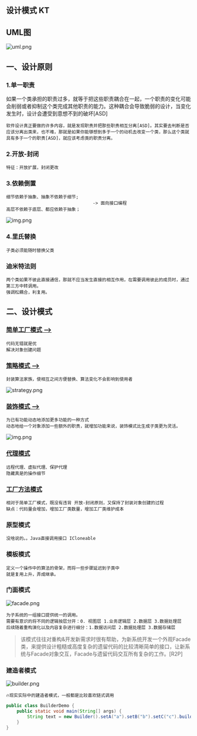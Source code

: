 ## 设计模式 KT

## UML图

![uml.png](images/UML.png)

## 一、设计原则

### 1.单一职责

>
如果一个类承担的职责过多，就等于把这些职责耦合在一起，一个职责的变化可能会削弱或者抑制这个类完成其他职责的能力。这种耦合会导致脆弱的设计，当变化发生时，设计会遭受到意想不到的破坏[ASD]

    软件设计真正要做的许多内容，就是发现职责并把那些职责相互分离[ASD]。其实要去判断是否应该分离出类来，也不难，那就是如果你能够想到多于一个的动机去改变一个类，那么这个类就具有多于一个的职责[ASD]，就应该考虑类的职责分离。

### 2.开放-封闭

    特征：开放扩展，封闭更改

### 3.依赖倒置

    细节依赖于抽象、抽象不依赖于细节;
                                     -> 面向接口编程
    高层不依赖于底层、都应依赖于抽象；

![img.png](images/里氏替换.png)

### 4.里氏替换

    子类必须能随时替换父类

### 迪米特法则

    两个类如果不彼此直接通信，那就不应当发生直接的相互作用，在需要调用彼此的成员时，通过第三方中转调用。
    强调松耦合，利复用。

## 二、设计模式

### [简单工厂模式 -->](src/main/kotlin/SimpleFactory.kt)

    代码无错就是优
    解决对象创建问题

### [策略模式 -->](src/main/kotlin/StrategyPattern.kt)

    封装算法家族，使相互之间方便替换、算法变化不会影响到使用者

![strategy.png](images/strategy.png)

### [装饰模式 -->](src/main/kotlin/Decorator.kt)

    为已有功能动态地添加更多功能的一种方式
    动态地给一个对象添加一些额外的职责，就增加功能来说，装饰模式比生成子类更为灵活。

![img.png](images/装饰模式.png)

### [代理模式](src/main/kotlin/Proxy.kt)

    远程代理、虚拟代理、保护代理
    隐藏真是的操作细节

### [工厂方法模式](src/main/kotlin/FactoryMethod.kt)

    相对于简单工厂模式，既没有违背 开放-封闭原则，又保持了封装对象创建的过程
    缺点：代码量会增加，增加工厂类数量，增加工厂类维护成本

### 原型模式

    没啥说的。。Java直接调用接口 ICloneable

### 模板模式

    定义一个操作中的算法的骨架，而将一些步骤延迟到子类中
    就是复用上升，弄成继承。

### 门面模式
![facade.png](images/外观模式.png)
    
    为子系统的一组接口提供统一的调用。
    需要有意识的将不同的逻辑按层分开：0. 视图层 1.业务逻辑层 2.数据层 3.数据处理层
    后续随着重构演化以及内容复杂进行细分：1.数据访问层 2.数据处理层 3.数据存储层
>   该模式往往对重构&开发新需求时很有帮助，为新系统开发一个外观Facade类，来提供设计粗糙或高度复杂的遗留代码的比较清晰简单的接口，让新系统与Facade对象交互，Facade与遗留代码交互所有复杂的工作。[R2P]


### 建造者模式
![builder.png](images/builder.png)

    🔥现实实际中的建造者模式，一般都是比较喜欢链式调用
```java
public class BuilderDemo {
    public static void main(String[] args) {
        String text = new Builder().setA("a").setB("b").setC("c").build();
    }
}
```

    